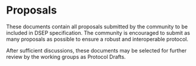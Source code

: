 # Proposals

These documents contain all proposals submitted by the community to be included in DSEP specification. The community is encouraged to submit as many proposals as possible to ensure a robust and interoperable protocol. 

After sufficient discussions, these documents may be selected for further review by the working groups as Protocol Drafts.
